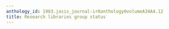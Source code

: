 ```yaml
---
anthology_id: 1983.jasis_journal-ir0anthology0volumeA34A4.12
title: Research libraries group status
---
```


